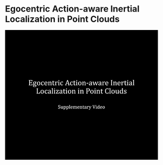 # Egocentric Action-aware Inertial Localization in Point Clouds

[![Demo](./video.jpg)](https://www.youtube.com/watch?v=Uzy_tY8zEIs)
